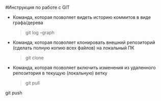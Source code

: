 #Инструкция по работе с GIT

* Команда, которая позволяет видеть историю коммитов в виде графа/дерева

  > git log –graph 

* Команда, которая позволяет клонировать внешний репозиторий (сделать полную копию всех файлов) на локальный ПК

  >git clone

* Команда, которая позволяет включить изменения из удаленного репозитория в текущую (локальную) ветку

  >git pull

git push
